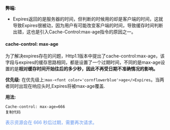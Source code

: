 **弊端:**

- Expires返回的是服务器的时间，但判断的时候用的却是客户端的时间，这就导致Expires很被动，因为用户有可能改变客户端的时间，导致缓存时间判断出错，这也是引入Cache-Control:max-age指令的原因之一。

#### cache-control: max-age

为了解决expires存在的问题，Http1.1版本中提出了cache-control:max-age，该字段与expires的缓存思路相同，都是设置了一个过期时间，不同的是max-age设置的是**相对缓存时间开始往后的多少秒，因此不再受日期不准确情况的影响。**

**优先级:**
在优先级上:`max-<font color='cornflowerblue'>age</>Expires`。当两者同时出现在响应头时,Expires将被max-age覆盖.

**用法:**

```
Cache-control: max-age=666
复制代码
```

<font color='cornflowerblue'>表示资源会在 666 秒后过期，需要再次请求。</font> 

